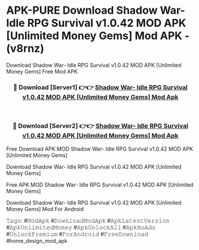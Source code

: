 # APK-PURE Download Shadow War- Idle RPG Survival v1.0.42 MOD APK [Unlimited Money Gems] Mod APK - (v8rnz)
Download Shadow War- Idle RPG Survival v1.0.42 MOD APK [Unlimited Money Gems] Free Mod APK

<div align="center">
<h3>🔴 Download [Server1] 👉👉 <a href="https://apk-comot.site?title=Shadow_War-_Idle_RPG_Survival_v1.0.42_MOD_APK_[Unlimited_Money_Gems]">Shadow War- Idle RPG Survival v1.0.42 MOD APK [Unlimited Money Gems] Mod Apk</a></h3><br>

<h3>🔴 Download [Server2] 👉👉 <a href="https://apk-comot.site?title=Shadow_War-_Idle_RPG_Survival_v1.0.42_MOD_APK_[Unlimited_Money_Gems]">Shadow War- Idle RPG Survival v1.0.42 MOD APK [Unlimited Money Gems] Mod Apk</a></h3>
</div>


Free Download APK MOD Shadow War- Idle RPG Survival v1.0.42 MOD APK [Unlimited Money Gems]

Download Shadow War- Idle RPG Survival v1.0.42 MOD APK [Unlimited Money Gems] 

Free APK MOD Shadow War- Idle RPG Survival v1.0.42 MOD APK [Unlimited Money Gems] 

Download Shadow War- Idle RPG Survival v1.0.42 MOD APK [Unlimited Money Gems] Mod For Android

𝚃𝚊𝚐𝚜: #𝙼𝚘𝚍𝙰𝚙𝚔 #𝙳𝚘𝚠𝚗𝚕𝚘𝚊𝚍𝙼𝚘𝚍𝙰𝚙𝚔 #𝙰𝚙𝚔𝙻𝚊𝚝𝚎𝚜𝚝𝚅𝚎𝚛𝚜𝚒𝚘𝚗 #𝙰𝚙𝚔𝚄𝚗𝚕𝚒𝚖𝚒𝚝𝚎𝚍𝙼𝚘𝚗𝚎𝚢 #𝙰𝚙𝚔𝚄𝚗𝚕𝚘𝚌𝚔𝙰𝚕𝚕 #𝙰𝚙𝚔𝙽𝚘𝙰𝚍𝚜 #𝚄𝚗𝚕𝚘𝚌𝚔𝙿𝚛𝚎𝚖𝚒𝚞𝚖 #𝙵𝚘𝚛𝙰𝚗𝚍𝚛𝚘𝚒𝚍 #𝙵𝚛𝚎𝚎𝙳𝚘𝚠𝚗𝚕𝚘𝚊𝚍 #home_design_mod_apk